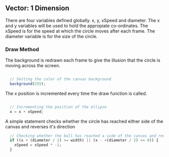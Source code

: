 ## Vector: 1 Dimension

There are four variables defined globally. x, y, xSpeed and diameter. The x and y variables will be used to hold the appropiate co-ordinates.
The xSpeed is for the speed at which the circle moves after each frame. The diameter variable is for the size of the circle.

### Draw Method
The background is redrawn each frame to give the illusion that the circle is moving across the screen.

```js

  // Setting the color of the canvas background
  background(255);

```

The x position is incremented every time the draw function is called.

```js

  // Incrementing the position of the ellipse
  x = x + xSpeed;

```

A simple statement checks whether the circle has reached either side of the canvas and reverses it's direction

```js
  // Checking whether the ball has reached a side of the canvas and reverse it
  if ((x + (diameter / 2) >= width) || (x - +(diameter / 2) <= 0)) {
    xSpeed = xSpeed * -1;
  }
```

